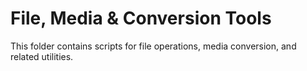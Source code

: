 # File, Media & Conversion Tools

This folder contains scripts for file operations, media conversion, and related utilities.
